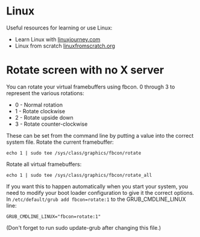 # Linux

Useful resources for learning or use Linux:

* Learn Linux with [linuxjourney.com](https://linuxjourney.com/lesson/the-shell)
* Linux from scratch [linuxfromscratch.org](https://www.linuxfromscratch.org/lfs/)


# Rotate screen with no X server

You can rotate your virtual framebuffers using fbcon. 0 through 3 to represent the various rotations:

- 0 - Normal rotation
- 1 - Rotate clockwise
- 2 - Rotate upside down
- 3 - Rotate counter-clockwise

These can be set from the command line by putting a value into the correct system file. Rotate the current framebuffer:

`echo 1 | sudo tee /sys/class/graphics/fbcon/rotate`

Rotate all virtual framebuffers:

`echo 1 | sudo tee /sys/class/graphics/fbcon/rotate_all`

If you want this to happen automatically when you start your system, you need to modify your boot loader configuration to give it the correct options. In `/etc/default/grub add fbcon=rotate:1` to the GRUB_CMDLINE_LINUX line:

`GRUB_CMDLINE_LINUX="fbcon=rotate:1"`

(Don't forget to run sudo update-grub after changing this file.)

